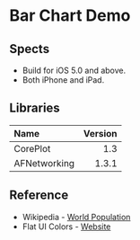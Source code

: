 Bar Chart Demo
=========

## Spects

* Build for iOS 5.0 and above.
* Both iPhone and iPad.

## Libraries
 Name          | Version   
 :------------ | --------: 
 CorePlot      | 1.3       
 AFNetworking  | 1.3.1       


## Reference
* Wikipedia -  [World Population](http://en.wikipedia.org/wiki/World_population)
* Flat UI Colors - [Website](http://flatuicolors.com/)